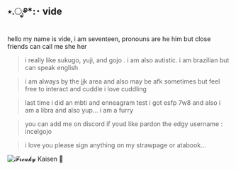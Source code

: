 ## ⋆.ೃ࿔*:･  vide  


hello my name is vide, i am seventeen, pronouns are he him but close friends can call me she her

> i really like sukugo, yuji, and gojo . i am also autistic. i am brazilian but can speak english

> i am always by the jjk area and also may be afk sometimes but feel free to interact and cuddle i love cuddling

> last time i did an mbti and enneagram test i got esfp 7w8 and also i am a libra and also yup... i am a furry

> you can add me on discord if youd like pardon the edgy username  :  incelgojo

> i love you please sign anything on my strawpage or atabook...
> 
![𝓕𝓻𝓮𝓪𝓴𝔂 Kaisen 👅](https://github.com/user-attachments/assets/e357bf8b-0d8b-4617-ac5b-83afe5aa394f)
